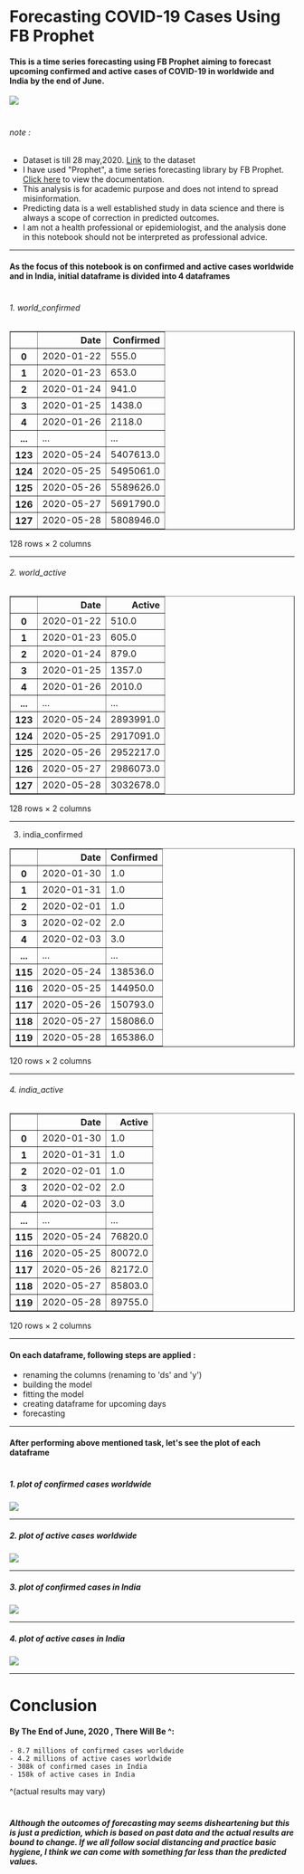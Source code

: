 # Forecasting COVID-19 Cases Using FB Prophet

#### This is a time series forecasting using FB Prophet aiming to forecast upcoming confirmed and active cases of COVID-19 in worldwide and India by the end of June.

![](/images/cover.png)
 #
###### note :  
 - Dataset is till 28 may,2020. [Link](https://www.kaggle.com/sudalairajkumar/novel-corona-virus-2019-dataset/ "kaggle.com") to the dataset
- I have used "Prophet", a time series forecasting library by FB Prophet. [Click here](https://facebook.github.io/prophet/docs/quick_start.html "FB Prophet") to view the documentation.
- This analysis is for academic purpose and does not intend to spread misinformation. 
- Predicting data is a well established study in data science and there is always a scope of correction in predicted outcomes.
- I am not a health professional or epidemiologist, and the analysis done in this notebook should not be interpreted as professional advice. 
---

#### As the focus of this notebook is on confirmed and active cases worldwide and in India, initial dataframe is divided into 4 dataframes 
#
###### 1. world_confirmed

<table border="1" class="dataframe">
  <thead>
    <tr style="text-align: right;">
      <th></th>
      <th>Date</th>
      <th>Confirmed</th>
    </tr>
  </thead>
  <tbody>
    <tr>
      <th>0</th>
      <td>2020-01-22</td>
      <td>555.0</td>
    </tr>
    <tr>
      <th>1</th>
      <td>2020-01-23</td>
      <td>653.0</td>
    </tr>
    <tr>
      <th>2</th>
      <td>2020-01-24</td>
      <td>941.0</td>
    </tr>
    <tr>
      <th>3</th>
      <td>2020-01-25</td>
      <td>1438.0</td>
    </tr>
    <tr>
      <th>4</th>
      <td>2020-01-26</td>
      <td>2118.0</td>
    </tr>
    <tr>
      <th>...</th>
      <td>...</td>
      <td>...</td>
    </tr>
    <tr>
      <th>123</th>
      <td>2020-05-24</td>
      <td>5407613.0</td>
    </tr>
    <tr>
      <th>124</th>
      <td>2020-05-25</td>
      <td>5495061.0</td>
    </tr>
    <tr>
      <th>125</th>
      <td>2020-05-26</td>
      <td>5589626.0</td>
    </tr>
    <tr>
      <th>126</th>
      <td>2020-05-27</td>
      <td>5691790.0</td>
    </tr>
    <tr>
      <th>127</th>
      <td>2020-05-28</td>
      <td>5808946.0</td>
    </tr>
  </tbody>
</table>
<p>128 rows × 2 columns</p>
</div>

---

###### 2. world_active

<table border="1" class="dataframe">
  <thead>
    <tr style="text-align: right;">
      <th></th>
      <th>Date</th>
      <th>Active</th>
    </tr>
  </thead>
  <tbody>
    <tr>
      <th>0</th>
      <td>2020-01-22</td>
      <td>510.0</td>
    </tr>
    <tr>
      <th>1</th>
      <td>2020-01-23</td>
      <td>605.0</td>
    </tr>
    <tr>
      <th>2</th>
      <td>2020-01-24</td>
      <td>879.0</td>
    </tr>
    <tr>
      <th>3</th>
      <td>2020-01-25</td>
      <td>1357.0</td>
    </tr>
    <tr>
      <th>4</th>
      <td>2020-01-26</td>
      <td>2010.0</td>
    </tr>
    <tr>
      <th>...</th>
      <td>...</td>
      <td>...</td>
    </tr>
    <tr>
      <th>123</th>
      <td>2020-05-24</td>
      <td>2893991.0</td>
    </tr>
    <tr>
      <th>124</th>
      <td>2020-05-25</td>
      <td>2917091.0</td>
    </tr>
    <tr>
      <th>125</th>
      <td>2020-05-26</td>
      <td>2952217.0</td>
    </tr>
    <tr>
      <th>126</th>
      <td>2020-05-27</td>
      <td>2986073.0</td>
    </tr>
    <tr>
      <th>127</th>
      <td>2020-05-28</td>
      <td>3032678.0</td>
    </tr>
  </tbody>
</table>
<p>128 rows × 2 columns</p>
</div>

---

3. india_confirmed

<table border="1" class="dataframe">
  <thead>
    <tr style="text-align: right;">
      <th></th>
      <th>Date</th>
      <th>Confirmed</th>
    </tr>
  </thead>
  <tbody>
    <tr>
      <th>0</th>
      <td>2020-01-30</td>
      <td>1.0</td>
    </tr>
    <tr>
      <th>1</th>
      <td>2020-01-31</td>
      <td>1.0</td>
    </tr>
    <tr>
      <th>2</th>
      <td>2020-02-01</td>
      <td>1.0</td>
    </tr>
    <tr>
      <th>3</th>
      <td>2020-02-02</td>
      <td>2.0</td>
    </tr>
    <tr>
      <th>4</th>
      <td>2020-02-03</td>
      <td>3.0</td>
    </tr>
    <tr>
      <th>...</th>
      <td>...</td>
      <td>...</td>
    </tr>
    <tr>
      <th>115</th>
      <td>2020-05-24</td>
      <td>138536.0</td>
    </tr>
    <tr>
      <th>116</th>
      <td>2020-05-25</td>
      <td>144950.0</td>
    </tr>
    <tr>
      <th>117</th>
      <td>2020-05-26</td>
      <td>150793.0</td>
    </tr>
    <tr>
      <th>118</th>
      <td>2020-05-27</td>
      <td>158086.0</td>
    </tr>
    <tr>
      <th>119</th>
      <td>2020-05-28</td>
      <td>165386.0</td>
    </tr>
  </tbody>
</table>
<p>120 rows × 2 columns</p>
</div>

---

###### 4. india_active

<table border="1" class="dataframe">
  <thead>
    <tr style="text-align: right;">
      <th></th>
      <th>Date</th>
      <th>Active</th>
    </tr>
  </thead>
  <tbody>
    <tr>
      <th>0</th>
      <td>2020-01-30</td>
      <td>1.0</td>
    </tr>
    <tr>
      <th>1</th>
      <td>2020-01-31</td>
      <td>1.0</td>
    </tr>
    <tr>
      <th>2</th>
      <td>2020-02-01</td>
      <td>1.0</td>
    </tr>
    <tr>
      <th>3</th>
      <td>2020-02-02</td>
      <td>2.0</td>
    </tr>
    <tr>
      <th>4</th>
      <td>2020-02-03</td>
      <td>3.0</td>
    </tr>
    <tr>
      <th>...</th>
      <td>...</td>
      <td>...</td>
    </tr>
    <tr>
      <th>115</th>
      <td>2020-05-24</td>
      <td>76820.0</td>
    </tr>
    <tr>
      <th>116</th>
      <td>2020-05-25</td>
      <td>80072.0</td>
    </tr>
    <tr>
      <th>117</th>
      <td>2020-05-26</td>
      <td>82172.0</td>
    </tr>
    <tr>
      <th>118</th>
      <td>2020-05-27</td>
      <td>85803.0</td>
    </tr>
    <tr>
      <th>119</th>
      <td>2020-05-28</td>
      <td>89755.0</td>
    </tr>
  </tbody>
</table>
<p>120 rows × 2 columns</p>
</div>

---

#### On each dataframe, following steps are applied :
-  renaming the columns (renaming to 'ds' and 'y')
- building the model
- fitting the model
- creating dataframe for upcoming days
- forecasting

---

#### After performing above mentioned task, let's see the plot of each dataframe 
#
##### 1. plot of confirmed cases worldwide
![](/images/world_confirmed.png)

---

##### 2. plot of active cases worldwide
![](/images/world_active.png)

---

##### 3. plot of confirmed cases in India
![](/images/india_confirmed.png)

---

##### 4. plot of active cases in India
![](/images/india_active.png)



---

# Conclusion 
#### By The End of June, 2020 , There Will Be ^:
    - 8.7 millions of confirmed cases worldwide
    - 4.2 millions of active cases worldwide
    - 308k of confirmed cases in India
    - 158k of active cases in India
    
  ^(actual results may vary)
#
##### Although the outcomes of forecasting may seems disheartening but this is just a prediction, which is based on past data and the actual results are bound to change. If we all follow social distancing and practice basic hygiene, I think we can come with something  far less than the predicted values. 
